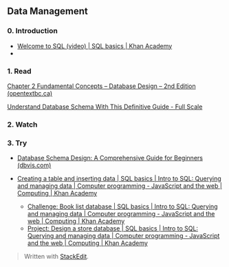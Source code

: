 ## Data Management

### 0. Introduction

 - [Welcome to SQL (video) | SQL basics | Khan Academy](https://www.khanacademy.org/computing/computer-programming/sql/sql-basics/v/welcome-to-sql)
 - 

### 1. Read
[Chapter 2 Fundamental Concepts – Database Design – 2nd Edition (opentextbc.ca)](https://opentextbc.ca/dbdesign01/chapter/chapter-2-fundamental-concepts/)

[Understand Database Schema With This Definitive Guide - Full Scale](https://fullscale.io/blog/understanding-database-schema/)


### 2. Watch


### 3. Try

 - [Database Schema Design: A Comprehensive Guide for Beginners
   (dbvis.com)](https://www.dbvis.com/thetable/database-schema-design-a-comprehensive-guide-for-beginners-2/)
 - [Creating a table and inserting data | SQL basics | Intro to SQL:
   Querying and managing data | Computer programming - JavaScript and
   the web | Computing | Khan
   Academy](https://www.khanacademy.org/computing/computer-programming/sql/sql-basics/pt/creating-a-table-and-inserting-data)
   
	 - [Challenge: Book list database | SQL basics | Intro to SQL: Querying and managing data | Computer programming - JavaScript and the web | Computing | Khan Academy](https://www.khanacademy.org/computing/computer-programming/sql/sql-basics/pc/challenge-book-list-database)
	 - [Project: Design a store database | SQL basics | Intro to SQL: Querying and managing data | Computer programming - JavaScript and the web | Computing | Khan Academy](https://www.khanacademy.org/computing/computer-programming/sql/sql-basics/pp/project-design-a-store-database)

> Written with [StackEdit](https://stackedit.io/).
<!--stackedit_data:
eyJoaXN0b3J5IjpbNjUyMDI5MjgyLC0xOTYyNjkyMTM0XX0=
-->